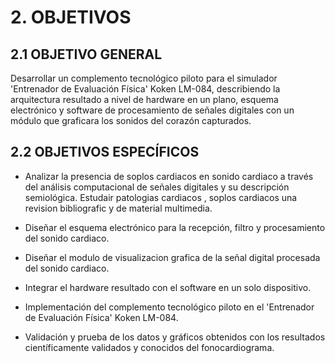 # 2. OBJETIVOS

## 2.1 OBJETIVO GENERAL

Desarrollar un complemento tecnológico piloto para el simulador 'Entrenador de Evaluación Física' Koken LM-084, describiendo la arquitectura resultado a nivel de hardware en un plano, esquema electrónico y software de procesamiento de señales digitales con un módulo que graficara los sonidos del corazón capturados.

## 2.2 OBJETIVOS ESPECÍFICOS

* Analizar la presencia de soplos cardiacos en sonido cardiaco a través del análisis computacional de señales digitales y su descripción semiológica. Estudair patologias cardiacos , soplos cardiacos una revision bibliografic y de material multimedia.

* Diseñar el esquema electrónico para la recepción, filtro y procesamiento del sonido cardiaco.

* Diseñar el modulo de visualizacion grafica de la señal digital procesada del sonido cardiaco.

* Integrar el hardware resultado con el software en un solo dispositivo.
* Implementación del complemento tecnológico piloto en el 'Entrenador de Evaluación Física' Koken LM-084.
* Validación y prueba de los datos y gráficos obtenidos con los resultados científicamente validados y conocidos del fonocardiograma.

